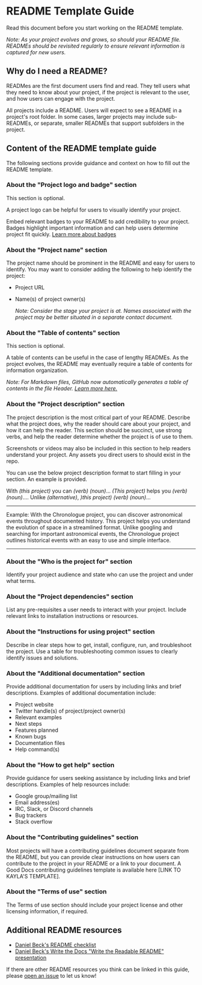 # README Template Guide

Read this document before you start working on the README template.


*Note: As your project evolves and grows, so should your README file. READMEs should be revisited regularly to ensure relevant information is captured for new users.*

## Why do I need a README?
READMes are the first document users find and read. They tell users what they need to know about your project, if the project is relevant to the user, and how users can engage with the project. 

All projects include a README. Users will expect to see a README in a project's root folder. In some cases, larger projects may include sub-READMEs, or separate, smaller READMEs that support subfolders in the project.

## Content of the README template guide
The following sections provide guidance and context on how to fill out the README template.

### About the "Project logo and badge" section
This section is optional. 

A project logo can be helpful for users to visually identify your project. 

Embed relevant badges to your README to add credibility to your project. Badges highlight important information and can help users determine project fit quickly. [Learn more about badges](https://github.com/badges/shields)

### About the "Project name" section
The project name should be prominent in the README and easy for users to identify. You may want to consider adding the following to help identify the project:
- Project URL
- Name(s) of project owner(s)

    *Note: Consider the stage your project is at. Names associated with the project may be better situated in a separate contact document.*


### About the "Table of contents" section
This section is optional. 

A table of contents can be useful in the case of lengthy READMEs. As the project evolves, the README may eventually require a table of contents for information organization.

*Note: For Markdown files, GitHub now automatically generates a table of contents in the file Header. [Learn more here.](https://github.blog/changelog/2021-04-13-table-of-contents-support-in-markdown-files/)*

### About the "Project description" section
The project description is the most critical part of your README. Describe what the project does, why the reader should care about your project, and how it can help the reader. This section should be succinct, use strong verbs, and help the reader determine whether the project is of use to them.  

Screenshots or videos may also be included in this section to help readers understand your project. Any assets you direct users to should exist in the repo.

You can use the below project description format to start filling in your section. An example is provided.


With *(this project)* you can *(verb)* *(noun)*...
*(This project)* helps you *(verb)* *(noun)*....
Unlike *(alternative)*, *)this project)* *(verb)* *(noun)*... 


---

Example: With the Chronologue project, you can discover astronomical events throughout documented history. This project helps you understand the evolution of space in a streamlined format. Unlike googling and searching for important astronomical events, the Chronologue project outlines historical events with an easy to use and simple interface.

---

### About the "Who is the project for" section
Identify your project audience and state who can use the project and under what terms. 

### About the "Project dependencies" section
List any pre-requisites a user needs to interact with your project. Include relevant links to installation instructions or resources. 

### About the "Instructions for using project" section
Describe in clear steps how to get, install, configure, run, and troubleshoot the project. Use a table for troubleshooting common issues to clearly identify issues and solutions.
 
### About the "Additional documentation" section
Provide additional documentation for users by including links and brief descriptions. Examples of additional documentation include:
- Project website
- Twitter handle(s) of project/project owner(s) 
- Relevant examples
- Next steps
- Features planned
- Known bugs
- Documentation files
- Help command(s)
 
 
### About the "How to get help" section
Provide guidance for users seeking assistance by including links and brief descriptions. Examples of help resources include:
- Google group/mailing list 
- Email address(es)
- IRC, Slack, or Discord channels 
- Bug trackers
- Stack overflow
 
### About the "Contributing guidelines" section
Most projects will have a contributing guidelines document separate from the README, but you can provide clear instructions on how users can contribute to the project in your README or a link to your document. A Good Docs contributing guidelines template is available here [LINK TO KAYLA'S TEMPLATE].


### About the "Terms of use" section
The Terms of use section should include your project license and other licensing information, if required.

## Additional README resources
- [Daniel Beck's README checklist](https://github.com/ddbeck/readme-checklist/blob/main/checklist.md)
- [Daniel Beck's Write the Docs "Write the Readable README" presentation](https://www.writethedocs.org/videos/na/2016/write-the-readable-readme-daniel-beck/)

If there are other README resources you think can be linked in this guide, please [open an issue](https://github.com/thegooddocsproject/templates/issues) to let us know!